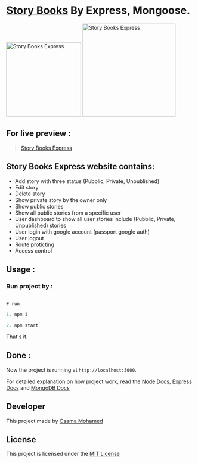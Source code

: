 # [Story Books](https://storybooks-node-osama-mohamed.herokuapp.com) By Express, Mongoose.

[<img src="https://nodejs.org/static/images/logos/nodejs-new-pantone-black.png" width="200" title="Story Books Express" >](https://storybooks-node-osama-mohamed.herokuapp.com)
[<img src="https://webassets.mongodb.com/_com_assets/cms/mongodb-logo-rgb-j6w271g1xn.jpg" width="250" title="Story Books Express" >](https://storybooks-node-osama-mohamed.herokuapp.com)

## For live preview :
> [Story Books Express](https://storybooks-node-osama-mohamed.herokuapp.com)


## Story Books Express website contains:
* Add story with three status (Pubblic, Private, Unpublished)
* Edit story
* Delete story
* Show private story by the owner only
* Show public stories
* Show all public stories from a specific user
* User dashboard to show all user stories include (Pubblic, Private, Unpublished) stories
* User login with google account (passport google auth)
* User logout
* Route proticting
* Access control

## Usage :
### Run project by :

``` javascript

# run 

1. npm i

2. npm start

```

That's it.

## Done :

Now the project is running at `http://localhost:3000`.


For detailed explanation on how project work, read the [Node Docs](https://nodejs.org/en/docs/), [Express Docs](http://expressjs.com/en/guide/routing.html) and [MongoDB Docs](https://docs.mongodb.com/)

## Developer
This project made by [Osama Mohamed](https://www.facebook.com/osama.mohamed.ms)

## License
This project is licensed under the [MIT License](https://opensource.org/licenses/MIT)


